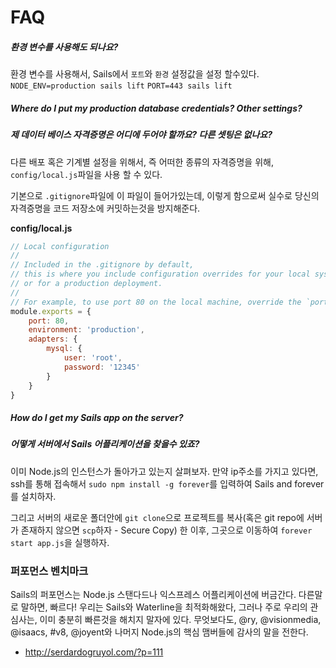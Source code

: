 # FAQ


##### 환경 변수를 사용해도 되나요?

환경 변수를 사용해서, Sails에서 `포트`와 `환경` 설정값을 설정 할수있다.
`NODE_ENV=production sails lift`
`PORT=443 sails lift`

##### Where do I put my production database credentials?  Other settings?
##### 제 데이터 베이스 자격증명은 어디에 두어야 할까요? 다른 셋팅은 없나요?

다른 배포 혹은 기계별 설정을 위해서, 즉 어떠한 종류의 자격증명을 위해, `config/local.js`파일을 사용 할 수 있다.

기본으로 `.gitignore`파일에 이 파일이 들어가있는데, 이렇게 함으로써 실수로 당신의 자격증명을 코드 저장소에 커밋하는것을 방지해준다.

**config/local.js**
```javascript
// Local configuration
// 
// Included in the .gitignore by default,
// this is where you include configuration overrides for your local system
// or for a production deployment.
//
// For example, to use port 80 on the local machine, override the `port` config
module.exports = {
    port: 80,
    environment: 'production',
    adapters: {
        mysql: {
            user: 'root',
            password: '12345'
        }
    }
}
```

##### How do I get my Sails app on the server?
##### 어떻게 서버에서 Sails 어플리케이션을 찾을수 있죠?
이미 Node.js의 인스턴스가 돌아가고 있는지 살펴보자. 만약 ip주소를 가지고 있다면, ssh를 통해 접속해서 `sudo npm install -g forever`를 입력하여 Sails and forever를 설치하자.

그리고 서버의 새로운 폴더안에 `git clone`으로 프로젝트를 복사(혹은 git repo에 서버가 존재하지 않으면 `scp`하자 - Secure Copy) 한 이후, 그곳으로 이동하여 `forever start app.js`을 실행하자.


### 퍼포먼스 벤치마크

Sails의 퍼포먼스는 Node.js 스탠다드나 익스프레스 어플리케이션에 버금간다. 다른말로 말하면, 빠르다! 우리는 Sails와 Waterline을 최적화해왔다, 그러나 주로 우리의 관심사는, 이미 충분히 빠른것을 해치지 말자에 있다. 무엇보다도, @ry, @visionmedia, @isaacs, #v8, @joyent와 나머지 Node.js의 핵심 맴버들에 감사의 말을 전한다.

+ http://serdardogruyol.com/?p=111


<docmeta name="uniqueID" value="FAQ475097">
<docmeta name="displayName" value="FAQ">

